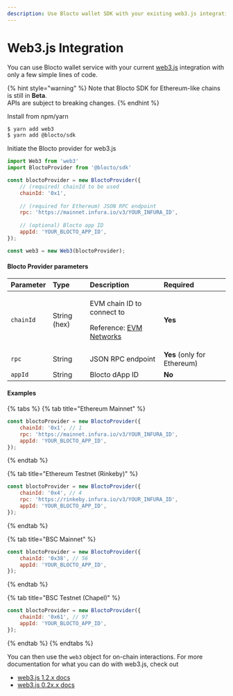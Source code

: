 ```yaml
---
description: Use Blocto wallet SDK with your existing web3.js integration
---
```


# Web3.js Integration

You can use Blocto wallet service with your current [web3.js](https://web3js.readthedocs.io/en/v1.3.4/) integration with only a few simple lines of code. 

{% hint style="warning" %}
Note that Blocto SDK for Ethereum-like chains is still in **Beta**.  
APIs are subject to breaking changes.
{% endhint %}

Install from npm/yarn

```bash
$ yarn add web3
$ yarn add @blocto/sdk
```

Initiate the Blocto provider for web3.js

```javascript
import Web3 from 'web3'
import BloctoProvider from '@blocto/sdk'

const bloctoProvider = new BloctoProvider({
    // (required) chainId to be used
    chainId: '0x1', 
    
    // (required for Ethereum) JSON RPC endpoint
    rpc: 'https://mainnet.infura.io/v3/YOUR_INFURA_ID',
    
    // (optional) Blocto app ID
    appId: 'YOUR_BLOCTO_APP_ID',
});

const web3 = new Web3(bloctoProvider);
```

#### Blocto Provider parameters

<table>
  <thead>
    <tr>
      <th style="text-align:left">Parameter</th>
      <th style="text-align:left">Type</th>
      <th style="text-align:left">Description</th>
      <th style="text-align:left">Required</th>
    </tr>
  </thead>
  <tbody>
    <tr>
      <td style="text-align:left"><code>chainId</code>
      </td>
      <td style="text-align:left">String (hex)</td>
      <td style="text-align:left">
        <p>EVM chain ID to connect to</p>
        <p>Reference: <a href="https://chainid.network/">EVM Networks</a>
        </p>
      </td>
      <td style="text-align:left"><b>Yes</b>
      </td>
    </tr>
    <tr>
      <td style="text-align:left"><code>rpc</code>
      </td>
      <td style="text-align:left">String</td>
      <td style="text-align:left">JSON RPC endpoint</td>
      <td style="text-align:left"><b>Yes</b> (only for Ethereum)</td>
    </tr>
    <tr>
      <td style="text-align:left"><code>appId</code>
      </td>
      <td style="text-align:left">String</td>
      <td style="text-align:left">Blocto dApp ID</td>
      <td style="text-align:left"><b>No</b>
      </td>
    </tr>
  </tbody>
</table>

#### Examples

{% tabs %}
{% tab title="Ethereum Mainnet" %}
```javascript
const bloctoProvider = new BloctoProvider({
    chainId: '0x1', // 1
    rpc: 'https://mainnet.infura.io/v3/YOUR_INFURA_ID',
    appId: 'YOUR_BLOCTO_APP_ID',
});
```
{% endtab %}

{% tab title="Ethereum Testnet \(Rinkeby\)" %}
```javascript
const bloctoProvider = new BloctoProvider({
    chainId: '0x4', // 4
    rpc: 'https://rinkeby.infura.io/v3/YOUR_INFURA_ID',
    appId: 'YOUR_BLOCTO_APP_ID',
});
```
{% endtab %}

{% tab title="BSC Mainnet" %}
```javascript
const bloctoProvider = new BloctoProvider({
    chainId: '0x38', // 56
    appId: 'YOUR_BLOCTO_APP_ID',
});
```
{% endtab %}

{% tab title="BSC Testnet \(Chapel\)" %}
```javascript
const bloctoProvider = new BloctoProvider({
    chainId: '0x61', // 97
    appId: 'YOUR_BLOCTO_APP_ID',
});
```
{% endtab %}
{% endtabs %}

You can then use the `web3` object for on-chain interactions.  For more documentation for what you can do with web3.js, check out 

* [web3.js 1.2.x docs](https://web3js.readthedocs.io/en/v1.2.11/index.html)
* [web3.js 0.2x.x docs](https://github.com/ethereum/web3.js/blob/0.20.7/DOCUMENTATION.md)

